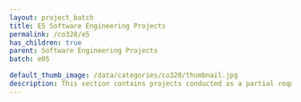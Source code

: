 ```yaml
---
layout: project_batch
title: E5 Software Engineering Projects
permalink: /co328/e5
has_children: true
parent: Software Engineering Projects
batch: e05

default_thumb_image: /data/categories/co328/thumbnail.jpg
description: This section contains projects conducted as a partial requirement to complete the course CO328 - Software Engineering. Usually, these projects are conducted by groups of 3 students. The course focus on using software architectures and software project management experience.
---
```

